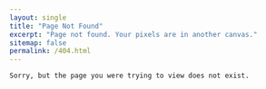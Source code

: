 ```yaml
---
layout: single
title: "Page Not Found"
excerpt: "Page not found. Your pixels are in another canvas."
sitemap: false
permalink: /404.html
---
```


    Sorry, but the page you were trying to view does not exist.
